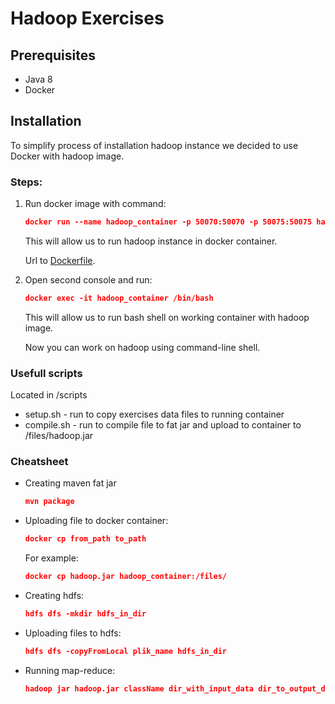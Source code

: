 # Hadoop Exercises

## Prerequisites

- Java 8
- Docker

## Installation

To simplify process of installation hadoop instance we decided to use Docker with hadoop image.

### Steps:
1. Run docker image with command:
    ```json
    docker run --name hadoop_container -p 50070:50070 -p 50075:50075 harisekhon/hadoop
    ```
    This will allow us to run hadoop instance in docker container.
    
    Url to [Dockerfile](https://hub.docker.com/r/harisekhon/hadoop/dockerfile).

2. Open second console and run:
    ```json
    docker exec -it hadoop_container /bin/bash
    ```
    This will allow us to run bash shell on working container with hadoop image.

    Now you can work on hadoop using command-line shell.

### Usefull scripts
Located in /scripts

- setup.sh - run to copy exercises data files to running container
- compile.sh - run to compile file to fat jar and upload to container to /files/hadoop.jar

### Cheatsheet
- Creating maven fat jar
    ```json
    mvn package
    ```

- Uploading file to docker container:
    ```json
    docker cp from_path to_path
    ```
    For example:
    ```json
    docker cp hadoop.jar hadoop_container:/files/
    ```

- Creating hdfs:
    ```json
    hdfs dfs -mkdir hdfs_in_dir
    ```

- Uploading files to hdfs:
    ```json
    hdfs dfs -copyFromLocal plik_name hdfs_in_dir
    ```

- Running map-reduce:
    ```json
    hadoop jar hadoop.jar className dir_with_input_data dir_to_output_data
    ```

